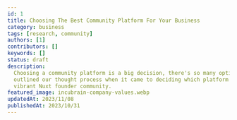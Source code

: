 ```yaml
---
id: 1
title: Choosing The Best Community Platform For Your Business
category: business
tags: [research, community]
authors: [1]
contributors: []
keywords: []
status: draft
description:
  Choosing a community platform is a big decision, there's so many options to consider. we've
  outlined our thought process when it came to deciding which platform to use for Incubrain's
  vibrant Nuxt founder community.
featured_image: incubrain-company-values.webp
updatedAt: 2023/11/08
publishedAt: 2023/10/31
---
```

